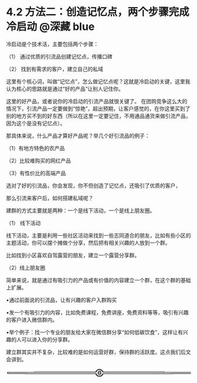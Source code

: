 # 4.2 方法二：创造记忆点，两个步骤完成冷启动 @深藏 blue

冷启动是个技术活，主要包括两个步骤：

（1） 通过优质的引流品创建记忆点，传播口碑

（2） 找到有需求的客户，建立自己的私域

这里有个核心词，叫做“记忆点”，怎么做记忆点呢？这就是冷启动的关键，这里我认为核心的思路就是通过“好的产品”让别人记住你。

这里的好产品，或者说你的冷启动的引流产品就很关键了。 在团购竞争这么大的情况下，引流产品一定要做到“惊艳”，超出预期，让客户感觉的，在你这里买到了别的地方买不到的好东西（所以在这里一定要记住，不用通品通货来做引流产品，因为这个是没有记忆点）。

那具体来说，什么产品才算好产品呢？举几个好引流品的例子：

（1）有地方特色的农产品

（2）比较难购买的网红产品

（3）有性价比的高端产品

选对了好的引流品，你会发现，你不但创造了记忆点，还吸引了优质的客户，

那么引流来客户后，如何搭建私域呢？

建群的方式主要就是两种：一个是线下活动，一个是线上朋友圈。

（1） 线下活动

线下活动，主要是利用一些社区活动来找到一些志同道合的朋友，比如有些小区的主题活动，你可以摆个摊做个分享，然后把有相关兴趣的人放到一个群。

比如找到小区喜欢自驾露营的朋友，建立一个露营分享群。

（2）线上朋友圈

简单来说，就是通过有吸引力的产品或有价值的内容建立一个群，在这个群的基础上扩展。

•通过前面说的引流品，让有兴趣的客户入群购买

•发一个有吸引力的内容，比如免费课程，免费讲座，免费资料等等，吸引有兴趣的客户进入微信群内。

•举个例子：找一个专业的朋友给大家在微信群分享“如何低碳饮食”，这样让有兴趣的人可以进入你的分享群。

建立群其实并不复杂，比较难的是如何运营好群，保持群的活跃度。这点我们后文会讲到。

![](img/dd92b07373c3325b41989991c0898588.png)